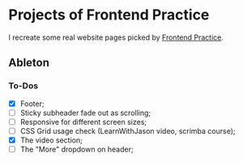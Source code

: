 # Projects of Frontend Practice

I recreate some real website pages picked by [Frontend Practice](https://frontendpractice.com/).

## Ableton

### To-Dos

- [x] Footer;
- [ ] Sticky subheader fade out as scrolling;
- [ ] Responsive for different screen sizes;
- [ ] CSS Grid usage check (LearnWithJason video, scrimba course);
- [x] The video section;
- [ ] The "More" dropdown on header;
